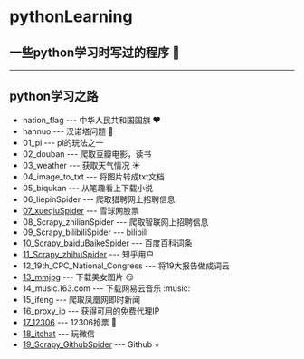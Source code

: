 # pythonLearning 
## 一些python学习时写过的程序 :pushpin:
---
## python学习之路
- nation_flag --- 中华人民共和国国旗  :heart:
- hannuo --- 汉诺塔问题  :eyes:
- 01_pi --- pi的玩法之一
- 02_douban --- 爬取豆瓣电影，读书
- 03_weather --- 获取天气情况 :sunny:
- 04_image_to_txt --- 将图片转成txt文档
- 05_biqukan --- 从笔趣看上下载小说
- 06_liepinSpider --- 爬取猎聘网上招聘信息
- [07_xueqiuSpider](https://github.com/ChenPY95/xueqiuSpider) --- 雪球网股票 
- 08_Scrapy_zhilianSpider --- 爬取智联网上招聘信息
- 09_Scrapy_bilibiliSpider --- bilibili
- [10_Scrapy_baiduBaikeSpider](https://github.com/ChenPY95/baiduBaikeSpider) --- 百度百科词条
- [11_Scrapy_zhihuSpider](https://github.com/ChenPY95/zhihuSpider) --- 知乎用户
- 12_19th_CPC_National_Congress --- 将19大报告做成词云
- [13_mmjpg](https://github.com/ChenPY95/mmjpg) --- 下载美女图片 :smirk:
- 14_music.163.com --- 下载网易云音乐 :music:
- 15_ifeng --- 爬取凤凰网即时新闻
- 16_proxy_ip --- 获得可用的免费代理IP
- [17_12306](https://github.com/ChenPY95/12306)  --- 12306抢票 :train:
- [18_itchat](https://github.com/ChenPY95/itchat) --- 玩微信
- [19_Scrapy_GithubSpider](https://github.com/ChenPY95/GithubSpider) --- Github :star: 